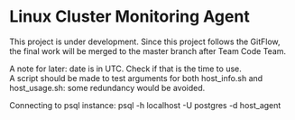 # Linux Cluster Monitoring Agent
This project is under development. Since this project follows the GitFlow, the final work will be merged to the master branch after Team Code Team.

A note for later: date is in UTC. Check if that is the time to use.  
A script should be made to test arguments for both host_info.sh and host_usage.sh: some redundancy would be avoided.

Connecting to psql instance: psql -h localhost -U postgres -d host_agent